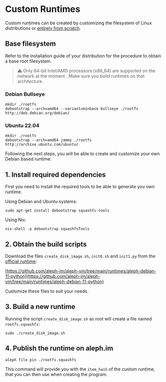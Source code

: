 # Custom Runtimes

Custom runtimes can be created by customizing the filesystem of Linux distributions or 
[entirely from scratch](https://linuxfromscratch.org/lfs/).

## Base filesystem

Refer to the installation guide of your distribution for the procedure to obtain a base root filesystem.

> ⚠️ Only 64-bit Intel/AMD processors (x86_64) are supported on the network at the moment . Make sure you build runtimes on that architecture.

### Debian Bullseye

```shell
mkdir ./rootfs
debootstrap --arch=amd64 --variant=minbase bullseye ./rootfs http://deb.debian.org/debian/
```

### Ubuntu 22.04

```shell
mkdir ./rootfs
debootstrap --arch=amd64 jammy ./rootfs http://archive.ubuntu.com/ubuntu/
```

[//]: # (#### NixOS - TODO)


Following the next steps, you will be able to create and customize your own Debian based runtime:

## 1. Install required dependencies

First you need to install the required tools to be able to generate you own runtime.

Using Debian and Ubuntu systems:

```shell
sudo apt-get install debootstrap squashfs-tools
```

Using Nix:
```shell
nix-shell -p debootstrap squashfsTools
```

## 2. Obtain the build scripts

Download the files `create_disk_image.sh`, `init0.sh` and `init1.py` from the 
[official runtime](existing.md#official-runtime-with-debian-11-python-39-and-nodejs-14):

[https://github.com/aleph-im/aleph-vm/tree/main/runtimes/aleph-debian-11-python](https://github.com/aleph-im/aleph-vm/tree/main/runtimes/aleph-debian-11-python)

Customize these files to suit your needs.

## 3. Build a new runtime

Running the script `create_disk_image.sh` as root will create a file named `rootfs.squashfs`:

```shell
sudo ./create_disk_image.sh
```

## 4. Publish the runtime on aleph.im

```shell
aleph file pin ./rootfs.squashfs
```

This command will provide you with the `item_hash` of the custom runtime, 
that you can then use when creating the program.
